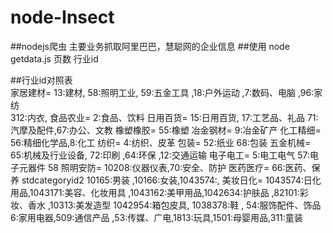 node-Insect
===========

##nodejs爬虫
主要业务抓取阿里巴巴，慧聪网的企业信息
##使用
    node getdata.js 页数 行业id

##行业id对照表  
    家居建材= 13:建材, 58:照明工业, 59:五金工具 ,18:户外运动 ,7:数码、电脑 ,96:家纺  
    312:内衣, 
    食品农业= 2:食品、饮料
    日用百货= 15:日用百货, 17:工艺品、礼品 71:汽摩及配件,67:办公、文教
    橡塑橡胶= 55:橡塑
    冶金钢材= 9:冶金矿产
    化工精细= 56:精细化学品,8:化工
    纺织= 4:纺织、皮革
    包装= 52:纸业 68:包装
    五金机械= 65:机械及行业设备, 72:印刷 ,64:环保 ,12:交通运输
    电子电工= 5:电工电气 57:电子元器件 58
    照明安防= 10208:仪器仪表,70:安全、防护
    医药医疗= 66:医药、保养
    stdcategoryid2 10165:男装 ,10166:女装,1043574:,
    美妆日化= 1043574:日化用品,1043171:美容、化妆用具 ,1043162:美甲用品,1042634:护肤品 ,82101:彩妆、香水 ,10313:美发造型
    1042954:箱包皮具, 1038378:鞋 , 54:服饰配件、饰品 6:家用电器,509:通信产品 ,53:传媒、广电,1813:玩具,1501:母婴用品,311:童装


